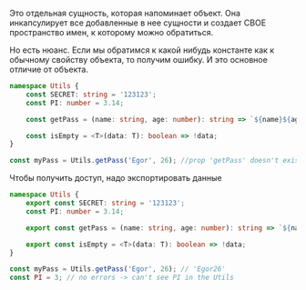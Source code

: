 Это отдельная сущность, которая напоминает объект.  Она инкапсулирует все добавленные в нее сущности и создает СВОЕ пространство имен, к которому можно обратиться.

Но есть нюанс. Если мы обратимся к какой нибудь константе как к обычному свойству объекта, то получим ошибку. И это основное отличие от объекта. 

```ts
namespace Utils {
	const SECRET: string = '123123';
	const PI: number = 3.14;

	const getPass = (name: string, age: number): string => `${name}${age}`;

	const isEmpty = <T>(data: T): boolean => !data;
}

const myPass = Utils.getPass('Egor', 26); //prop 'getPass' doesn't exist on type 'typeof Utils'
```

Чтобы получить доступ, надо экспортировать данные

```ts
namespace Utils {
	export const SECRET: string = '123123';
	const PI: number = 3.14;

	export const getPass = (name: string, age: number): string => `${name}${age}`;

	export const isEmpty = <T>(data: T): boolean => !data;
}

const myPass = Utils.getPass('Egor', 26); // 'Egor26'
const PI = 3; // no errors -> can't see PI in the Utils
```